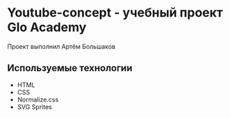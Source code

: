 # Youtube-concept - учебный проект Glo Academy
Проект выполнил Артём Большаков

## Используемые технологии
- HTML
- CSS
- Normalize.css
- SVG Sprites

